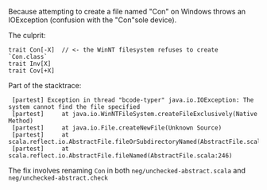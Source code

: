 
Because attempting to create a file named "Con" on Windows throws an IOException (confusion with the "Con"sole device).

The culprit:

```
trait Con[-X]  // <- the WinNT filesystem refuses to create `Con.class`
trait Inv[X]
trait Cov[+X]
```

Part of the stacktrace:

```
 [partest] Exception in thread "bcode-typer" java.io.IOException: The system cannot find the file specified
 [partest]     at java.io.WinNTFileSystem.createFileExclusively(Native Method)
 [partest]     at java.io.File.createNewFile(Unknown Source)
 [partest]     at scala.reflect.io.AbstractFile.fileOrSubdirectoryNamed(AbstractFile.scala:235)
 [partest]     at scala.reflect.io.AbstractFile.fileNamed(AbstractFile.scala:246)
```


The fix involves renaming `Con` in both `neg/unchecked-abstract.scala` and `neg/unchecked-abstract.check`
